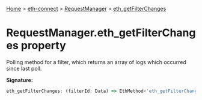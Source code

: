 [Home](./index) &gt; [eth-connect](./eth-connect.md) &gt; [RequestManager](./eth-connect.requestmanager.md) &gt; [eth\_getFilterChanges](./eth-connect.requestmanager.eth_getfilterchanges.md)

# RequestManager.eth\_getFilterChanges property

Polling method for a filter, which returns an array of logs which occurred since last poll.

**Signature:**
```javascript
eth_getFilterChanges: (filterId: Data) => EthMethod<'eth_getFilterChanges'>
```
